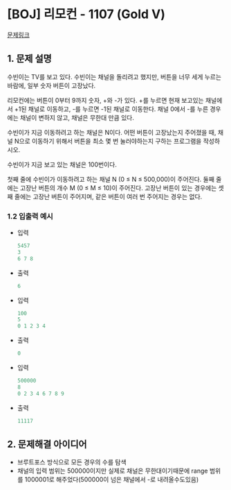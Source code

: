 # [BOJ] 리모컨 - 1107 (Gold V)

[문제링크](https://www.acmicpc.net/problem/1107)

## 1. 문제 설명
수빈이는 TV를 보고 있다. 수빈이는 채널을 돌리려고 했지만, 버튼을 너무 세게 누르는 바람에, 일부 숫자 버튼이 고장났다.

리모컨에는 버튼이 0부터 9까지 숫자, +와 -가 있다. +를 누르면 현재 보고있는 채널에서 +1된 채널로 이동하고, -를 누르면 -1된 채널로 이동한다. 채널 0에서 -를 누른 경우에는 채널이 변하지 않고, 채널은 무한대 만큼 있다.

수빈이가 지금 이동하려고 하는 채널은 N이다. 어떤 버튼이 고장났는지 주어졌을 때, 채널 N으로 이동하기 위해서 버튼을 최소 몇 번 눌러야하는지 구하는 프로그램을 작성하시오. 

수빈이가 지금 보고 있는 채널은 100번이다.

첫째 줄에 수빈이가 이동하려고 하는 채널 N (0 ≤ N ≤ 500,000)이 주어진다.  둘째 줄에는 고장난 버튼의 개수 M (0 ≤ M ≤ 10)이 주어진다. 고장난 버튼이 있는 경우에는 셋째 줄에는 고장난 버튼이 주어지며, 같은 버튼이 여러 번 주어지는 경우는 없다.

### 1.2 입출력 예시

- 입력

  ```python
  5457
  3
  6 7 8
  ```

- 출력

  ```python
  6
  ```

- 입력

  ```python
  100
  5
  0 1 2 3 4
  ```

- 출력

  ```python
  0
  ```

- 입력

  ```python
  500000
  8
  0 2 3 4 6 7 8 9
  ```

- 출력

  ```python
  11117
  ```

## 2. 문제해결 아이디어
- 브루트포스 방식으로 모든 경우의 수를 탐색
- 채널의 입력 범위는 500000이지만 실제로 채널은 무한대이기때문에 range 범위를 1000001로 해주었다(500000이 넘은 채널에서 -로 내려올수도있음)
